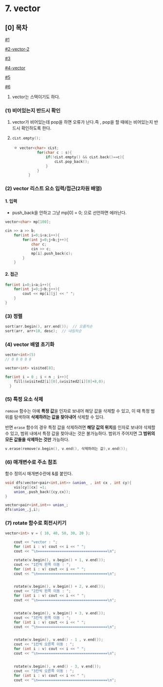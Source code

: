# 7. vector

## \[0] 목차

[#1](7.-vector.md#1 "mention")

[#2-vector-2](7.-vector.md#2-vector-2 "mention")

[#3](7.-vector.md#3 "mention")

[#4-vector](7.-vector.md#4-vector "mention")

[#5](7.-vector.md#5 "mention")

[#6](7.-vector.md#6 "mention")

1. vector는 스택이기도 하다.

### (1) 비어있는지 반드시 확인

1. vector가 비어있는데 pop을 하면 오류가 난다.즉 , pop을 할 때에는 비어있는지 반드시 확인하도록 한다.
2. ```cpp
   cLst.empty();
   ```
   * ```cpp
     vector<char> cLst;
             for(char c : s){
                 if(!cLst.empty() && cLst.back()==c){
                     cLst.pop_back();
                 }
             }
         }
     ```

### (2) vector 리스트 요소 입력/접근(2차원 배열)

#### 1. 입력

* push\_back을 안하고 그냥 mp\[0] = 0; 으로 선언하면 에러난다.

```cpp
vector<char> mp[100];

cin >> a >> b;
    for(int i=0;i<a;i++){
        for(int j=0;j<b;j++){
            char c;
            cin >> c;
            mp[i].push_back(c);
        }
    }
```

#### 2. 접근

```cpp
for(int i=0;i<a;i++){
    for(int j=0;j<b;j++){
        cout << mp[i][j] << " ";
    }
}
```

### (3) 정렬

```cpp
sort(arr.begin(), arr.end());  // 오름차순
sort(arr, arr+10, desc);  // 내림차순
```

### (4) vector 배열 초기화

```cpp
vector<int>(5)
// 0 0 0 0 0 
```

```cpp
vector<int> visited[8];

for(int i = 0 ; i < n ; i++){
    fill(&visited2[i][0],&visited2[i][0]+8,0);
  }   
```

### (5) 특정 요소 삭제

`remove` 함수는 아예 **특정 값**을 인자로 보내어 해당 값을 삭제할 수 있고, 이 때 특정 범위를 탐색하여 **삭제하려는 값을 찾아내어** 삭제할 수 있다.

반면 `erase` 함수의 경우 특정 값을 삭제하려면 **해당 값의 위치**를 인자로 보내야 삭제할 수 있고, 범위 내에서 특정 값을 찾아내는 것은 불가능하다. 범위가 주어지면 **그 범위의 모든 값들을 삭제하는 것만** 가능하다.

```cpp
v.erase(remove(v.begin(), v.end(), 삭제하려는 값),v.end());
```

### (6) 매개변수로 주소 참조

함수 정의시 매개변수란에 &를 붙인다.

```cpp
void dfs(vector<pair<int,int>> &union_ , int cx , int cy){
    vis[cy][cx] =1;
    union_.push_back({cy,cx});
}

vector<pair<int,int>> union_;
dfs(union_,j,i);
```

### (7) rotate 함수로 회전시키기

```cpp
vector<int> v = { 10, 40, 50, 30, 20 };

	cout << "vector : ";
	for (int i : v) cout << i << " ";
	cout << "\n================================\n";

	rotate(v.begin(), v.begin() + 1, v.end());
	cout << "1칸씩 왼쪽 이동 : ";
	for (int i : v) cout << i << " ";
	cout << "\n================================\n";


	rotate(v.begin(), v.begin() + 2, v.end());
	cout << "2칸씩 왼쪽 이동 : ";
	for (int i : v) cout << i << " ";
	cout << "\n================================\n";


	rotate(v.begin(), v.begin() + 3, v.end());
	cout << "3칸씩 왼쪽 이동 : ";
	for (int i : v) cout << i << " ";
	cout << "\n================================\n";


	rotate(v.begin(), v.end() - 1 , v.end());
	cout << "1칸씩 오른쪽 이동 : ";
	for (int i : v) cout << i << " ";
	cout << "\n================================\n";


	rotate(v.begin(), v.end() - 3, v.end());
	cout << "3칸씩 오른쪽 이동 : ";
	for (int i : v) cout << i << " ";
	cout << "\n================================\n";
```
